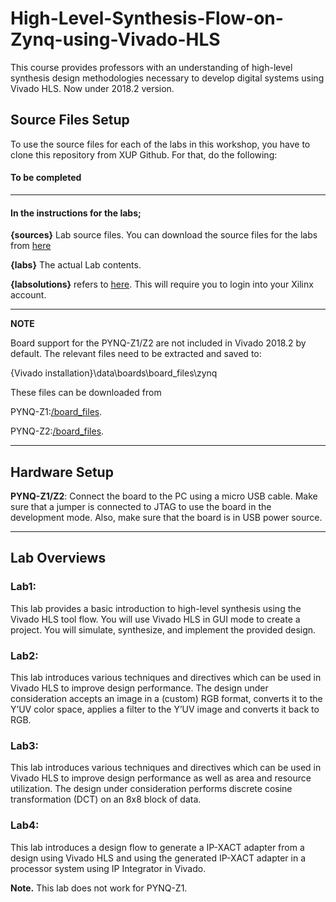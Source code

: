# High-Level-Synthesis-Flow-on-Zynq-using-Vivado-HLS

This course provides professors with an understanding of high-level synthesis design methodologies necessary to develop digital systems using Vivado HLS. Now under 2018.2 version.

## Source Files Setup


To use the source files for each of the labs in this workshop, you have to clone this repository from XUP Github. For that, do the following:

#### To be completed

---
#### In the instructions for the labs;

**{sources}** Lab source files. You can download the source files for the labs from [here](https://www.xilinx.com/support/university/vivado/vivado-workshops/Vivado-high-level-synthesis-flow-zynq.html)

**{labs}** The actual Lab contents.

**{labsolutions}** refers to [here](https://www.xilinx.com/support/university/vivado/vivado-workshops/Vivado-high-level-synthesis-flow-zynq.html). This will require you to login into your Xilinx account.

---
**NOTE**

Board support for the PYNQ-Z1/Z2 are not included in Vivado 2018.2 by default. The relevant files need to be extracted and saved to:

 {Vivado installation}\data\boards\board_files\zynq

These files can be downloaded from  

PYNQ-Z1:[/board_files](https://www.xilinx.com/support/documentation/university/vivado/workshops/vivado-adv-embedded-design-zynq/materials/2018x/PYNQZ1/pynq-z1.zip). 

PYNQ-Z2:[/board_files](https://www.xilinx.com/support/documentation/university/vivado/workshops/vivado-adv-embedded-design-zynq/materials/2018x/PYNQZ2/pynq-z2.zip). 

---

## Hardware Setup

**PYNQ-Z1/Z2**:  Connect the board to the PC using a micro USB cable. Make sure that a jumper is connected to JTAG to use the board in the development mode.  Also, make sure that the board is in USB power source.

---

## Lab Overviews

### Lab1:

This lab provides a basic introduction to high-level synthesis using the Vivado HLS tool flow. You will use
Vivado HLS in GUI mode to create a project. You will simulate, synthesize, and implement the provided
design.

### Lab2:

This lab introduces various techniques and directives which can be used in Vivado HLS to improve
design performance. The design under consideration accepts an image in a (custom) RGB format,
converts it to the Y’UV color space, applies a filter to the Y’UV image and converts it back to RGB.

### Lab3:

This lab introduces various techniques and directives which can be used in Vivado HLS to improve
design performance as well as area and resource utilization. The design under consideration performs
discrete cosine transformation (DCT) on an 8x8 block of data.

### Lab4:

This lab introduces a design flow to generate a IP-XACT adapter from a design using Vivado HLS and
using the generated IP-XACT adapter in a processor system using IP Integrator in Vivado.

**Note.** This lab does not work for PYNQ-Z1.